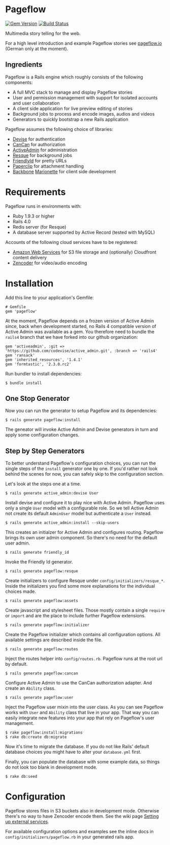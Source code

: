 # Pageflow

[![Gem Version](https://badge.fury.io/rb/pageflow.svg)](http://badge.fury.io/rb/pageflow)
[![Build Status](https://travis-ci.org/codevise/pageflow.svg?branch=master)](https://travis-ci.org/codevise/pageflow)

Multimedia story telling for the web.

For a high level introduction and example Pageflow stories see
[pageflow.io](http://pageflow.io) (German only at the moment).

## Ingredients

Pageflow is a Rails engine which roughly consists of the following
components:

* A full MVC stack to manage and display Pageflow stories
* User and permission management with support for isolated accounts
  and user collaboration
* A client side application for live preview editing of stories
* Background jobs to process and encode images, audios and videos
* Generators to quickly bootstrap a new Rails application

Pageflow assumes the following choice of libraries:

* [Devise](https://github.com/plataformatec/devise) for authentication
* [CanCan](https://github.com/ryanb/cancan) for authorization
* [ActiveAdmin](http://activeadmin.info/) for administration
* [Resque](https://github.com/resque/resque) for background jobs
* [FriendlyId](https://github.com/norman/friendly_id) for pretty URLs
* [Paperclip](https://github.com/thoughtbot/paperclip) for attachment handling
* [Backbone](http://backbonejs.org/) [Marionette](http://marionettejs.com/) for client side development


# Requirements

Pageflow runs in environments with:

* Ruby 1.9.3 or higher
* Rails 4.0
* Redis server (for Resque)
* A database server supported by Active Record (tested with MySQL)

Accounts of the following cloud services have to be registered:

* [Amazon Web Services](http://aws.amazon.com) for S3 file storage and
  (optionally) Cloudfront content delivery
* [Zencoder](http://zencoder.com) for video/audio encoding

# Installation

Add this line to your application's Gemfile:

    # Gemfile
    gem 'pageflow'

At the moment, Pageflow depends on a frozen version of Active Admin
since, back when development started, no Rails 4 compatible version of
Active Admin was available as a gem. You therefore need to bundle the
`rails4` branch that we have forked into our github organization:

    gem 'activeadmin', :git => 'https://github.com/codevise/active_admin.git', :branch => 'rails4'
    gem 'ransack'
    gem 'inherited_resources', '1.4.1'
    gem 'formtastic', '2.3.0.rc2'

Run bundler to install dependencies:

    $ bundle install

## One Stop Generator

Now you can run the generator to setup Pageflow and its dependencies:

    $ rails generate pageflow:install

The geneator will invoke Active Admin and Devise generators in turn
and apply some configuration changes.

## Step by Step Generators

To better understand Pageflow's configuration choices, you can run the
single steps of the `install` generator one by one. If you'd rather
not look behind the scenes for now, you can safely skip to the
configuration section.

Let's look at the steps one at a time.

    $ rails generate active_admin:devise User

Install devise and configure it to play nice with Active
Admin. Pageflow uses only a single `User` model with a configurable
role. So we tell Active Admin not create its default `AdminUser` model
but authenticate a `User` instead.

    $ rails generate active_admin:install --skip-users

This creates an initialzer for Active Admin and configures
routing. Pageflow brings its own user admin component. So there's no
need for the default user admin.

    $ rails generate friendly_id

Invoke the Friendly Id generator.

    $ rails generate pageflow:resque

Create initializers to configure Resque under
`config/initializers/resque_*`. Inside the initializers you find some
more explanations for the individual choices made.

    $ rails generate pageflow:assets

Create javascript and stylesheet files. Those mostly contain a single
`require` or `import` and are the place to include further Pageflow
extensions.

    $ rails generate pageflow:initializer

Create the Pageflow initializer which contains all configuration
options. All available settings are described inside the file.

    $ rails generate pageflow:routes

Inject the routes helper into `config/routes.rb`. Pageflow runs at the
root url by default.

    $ rails generate pageflow:cancan

Configure Active Admin to use the CanCan authorization adapter. And
create an `Ability` class.

    $ rails generate pageflow:user

Inject the Pageflow user mixin into the user class. As you can see
Pageflow works with `User` and `Ability` class that live in your
app. That way you can easily integrate new features into your app that
rely on Pageflow's user management.

    $ rake pageflow:install:migrations
    $ rake db:create db:migrate

Now it's time to migrate the database. If you do not like Rails'
default database choices you might have to alter your `database.yml`
first.

Finally, you can populate the database with some example data, so
things do not look too blank in development mode.

    $ rake db:seed

# Configuration

Pageflow stores files in S3 buckets also in development
mode. Otherwise there's no way to have Zencoder encode them. See the
wiki page [Setting up external services](https://github.com/codevise/pageflow/wiki/Setting-up-External-Services).

For available configuration options and examples see the inline docs in `config/initializers/pageflow.rb` in your generated rails app.

